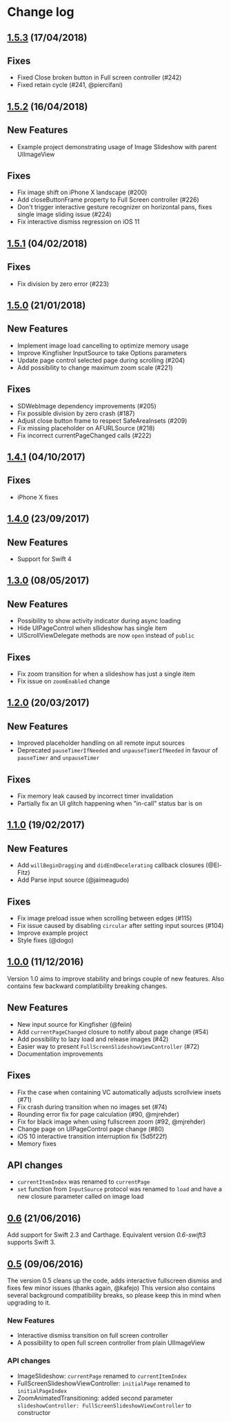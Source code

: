 # Change log

## [1.5.3](https://github.com/zvonicek/ImageSlideshow/releases/tag/1.5.3) (17/04/2018)

## Fixes

- Fixed Close broken button in Full screen controller (#242)
- Fixed retain cycle (#241, @piercifani)

## [1.5.2](https://github.com/zvonicek/ImageSlideshow/releases/tag/1.5.2) (16/04/2018)

## New Features

- Example project demonstrating usage of Image Slideshow with parent UIImageView

## Fixes

-  Fix image shift on iPhone X landscape (#200)
-  Add closeButtonFrame property to Full Screen controller (#226)
-  Don't trigger interactive gesture recognizer on horizontal pans, fixes single image sliding issue (#224)
-  Fix interactive dismiss regression on iOS 11 

## [1.5.1](https://github.com/zvonicek/ImageSlideshow/releases/tag/1.5.1) (04/02/2018)

## Fixes
-  Fix division by zero error (#223) 

## [1.5.0](https://github.com/zvonicek/ImageSlideshow/releases/tag/1.5.0) (21/01/2018)

## New Features

- Implement image load cancelling to optimize memory usage
- Improve Kingfisher InputSource to take Options parameters
- Update page control selected page during scrolling (#204)
- Add possibility to change maximum zoom scale (#221)

## Fixes

- SDWebImage dependency improvements (#205)
- Fix possible division by zero crash (#187)
- Adjust close button frame to respect SafeAreaInsets (#209)
- Fix missing placeholder on AFURLSource (#218) 
- Fix incorrect currentPageChanged calls (#222) 

## [1.4.1](https://github.com/zvonicek/ImageSlideshow/releases/tag/1.4.1) (04/10/2017)

## Fixes

- iPhone X fixes


## [1.4.0](https://github.com/zvonicek/ImageSlideshow/releases/tag/1.4.0) (23/09/2017)

## New Features

- Support for Swift 4

## [1.3.0](https://github.com/zvonicek/ImageSlideshow/releases/tag/1.3.0) (08/05/2017)

## New Features

- Possibility to show activity indicator during async loading
- Hide UIPageControl when sllideshow has single item
- UIScrollViewDelegate methods are now `open` instead of `public`

## Fixes

- Fix zoom transition for when a slideshow has just a single item
- Fix issue on `zoomEnabled` change


## [1.2.0](https://github.com/zvonicek/ImageSlideshow/releases/tag/1.2.0) (20/03/2017)

## New Features

- Improved placeholder handling on all remote input sources
- Deprecated `pauseTimerIfNeeded` and `unpauseTimerIfNeeded` in favour of `pauseTimer` and `unpauseTimer`

## Fixes

- Fix memory leak caused by incorrect timer invalidation
- Partially fix an UI glitch happening when "in-call" status bar is on

## [1.1.0](https://github.com/zvonicek/ImageSlideshow/releases/tag/1.1.0) (19/02/2017)

## New Features

- Add `willBeginDragging` and `didEndDecelerating` callback closures (@El-Fitz)
- Add Parse input source (@jaimeagudo)

## Fixes

- Fix image preload issue when scrolling between edges (#115)
- Fix issue caused by disabling `circular` after setting input sources (#104)
- Improve example project
- Style fixes (@dogo)

## [1.0.0](https://github.com/zvonicek/ImageSlideshow/releases/tag/1.0.0) (11/12/2016)

Version 1.0 aims to improve stability and brings couple of new features. Also contains few backward complatibility breaking changes.

## New Features
- New input source for Kingfisher (@feiin)
- Add `currentPageChanged` closure to notify about page change (#54)
- Add possibility to lazy load and release images (#42)
- Easier way to present `FullScreenSlideshowViewController` (#72)
- Documentation improvements

## Fixes
- Fix the case when containing VC automatically adjusts scrollview insets (#71)
- Fix crash during transition when no images set (#74) 
- Rounding error fix for page calculation (#90, @mjrehder)
- Fix for black image when using fullscreen zoom (#92, @mjrehder)
- Change page on UIPageControl page change (#80)
- iOS 10 interactive transition interruption fix (5d5f22f)
- Memory fixes

## API changes
- `currentItemIndex` was renamed to `currentPage`
- `set` function from `InputSource` protocol was renamed to `load` and have a new closure parameter called on image load


## [0.6](https://github.com/zvonicek/ImageSlideshow/releases/tag/0.6.0) (21/06/2016)

Add support for Swift 2.3 and Carthage. Equivalent version *0.6-swift3* supports Swift 3.

## [0.5](https://github.com/zvonicek/ImageSlideshow/releases/tag/0.5.0) (09/06/2016)

The version 0.5 cleans up the code, adds interactive fullscreen dismiss and fixes few minor issues (thanks again, @kafejo) 
This version also contains several background compatibility breaks, so please keep this in mind when upgrading to it.

### New Features
- Interactive dismiss transition on full screen controller
- A possibility to open full screen controller from plain UIImageView

### API changes
- ImageSlideshow: `currentPage` renamed to `currentItemIndex`
- FullScreenSlideshowViewController: `initialPage` renamed to `initialPageIndex`
- ZoomAnimatedTransitioning: added second parameter `slideshowController: FullScreenSlideshowViewController` to constructor
